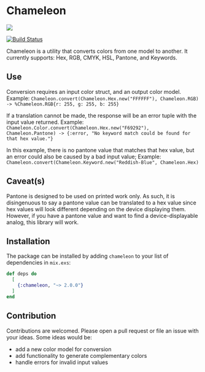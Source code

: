 # Chameleon

![](https://i.imgur.com/KSOqoPx.png)

[![Build Status](https://semaphoreci.com/api/v1/supersimple/chameleon/branches/master/badge.svg)](https://semaphoreci.com/supersimple/chameleon)

Chameleon is a utility that converts colors from one model to another.
It currently supports: Hex, RGB, CMYK, HSL, Pantone, and Keywords.

## Use
Conversion requires an input color struct, and an output color model.
Example: `Chameleon.convert(Chameleon.Hex.new("FFFFFF"), Chameleon.RGB) -> %Chameleon.RGB{r: 255, g: 255, b: 255}`

If a translation cannot be made, the response will be an error tuple with
the input value returned.
Example: `Chameleon.Color.convert(Chameleon.Hex.new("F69292"), Chameleon.Pantone) -> {:error, "No keyword match could be found for that hex value."}`

In this example, there is no pantone value that matches that hex value, but
an error could also be caused by a bad input value;
Example: `Chameleon.convert(Chameleon.Keyword.new("Reddish-Blue", Chameleon.Hex)`

## Caveat(s)
Pantone is designed to be used on printed work only. As such, it is disingenuous to say a
pantone value can be translated to a hex value since hex values will look different depending
on the device displaying them. However, if you have a pantone value and want to find a
device-displayable analog, this library will work.

## Installation

The package can be installed by adding `chameleon` to your list of dependencies in `mix.exs`:

```elixir
def deps do
  [
    {:chameleon, "~> 2.0.0"}
  ]
end
```
## Contribution
Contributions are welcomed. Please open a pull request or file an issue with your ideas.
Some ideas would be:
 * add a new color model for conversion
 * add functionality to generate complementary colors
 * handle errors for invalid input values
